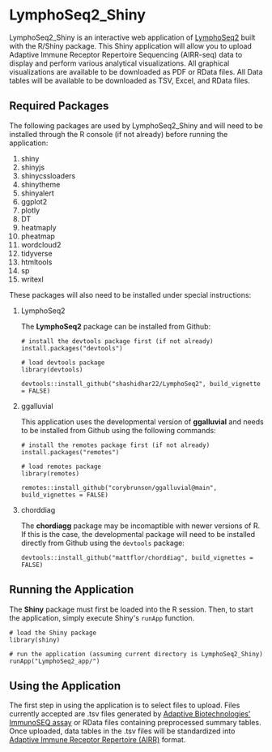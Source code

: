 # LymphoSeq2_Shiny

LymphoSeq2_Shiny is an interactive web application of [LymphoSeq2](https://github.com/shashidhar22/LymphoSeq2/tree/v0.0.0.9000) built with the R/Shiny package. This Shiny application will allow you to upload Adaptive Immune Receptor Repertoire Sequencing (AIRR-seq) data to display and perform various analytical visualizations. All graphical visualizations are available to be downloaded as PDF or RData files. All Data tables will be available to be downloaded as TSV, Excel, and RData files.

## Required Packages

The following packages are used by LymphoSeq2_Shiny and will need to be installed through the R console (if not already) before running the application: 

1. shiny
2. shinyjs
3. shinycssloaders
4. shinytheme
5. shinyalert
6. ggplot2
7. plotly
8. DT
9. heatmaply
10. pheatmap
11. wordcloud2
12. tidyverse
13. htmltools
14. sp
15. writexl

These packages will also need to be installed under special instructions:

1. LymphoSeq2
   
   The **LymphoSeq2** package can be installed from Github:
   ```
   # install the devtools package first (if not already)
   install.packages("devtools")
   
   # load devtools package
   library(devtools)

   devtools::install_github("shashidhar22/LymphoSeq2", build_vignette = FALSE)
   ```

2. ggalluvial
  
   This application uses the developmental version of **ggalluvial** and needs to be installed from Github using the following commands:
   ```
   # install the remotes package first (if not already)
   install.packages("remotes")
   
   # load remotes package
   library(remotes)
  
   remotes::install_github("corybrunson/ggalluvial@main", build_vignettes = FALSE)
   ```
3. chorddiag
   
   The **chordiagg** package may be incomaptible with newer versions of R. If this is the case, the developmental package will need to be installed directly from Github using the `devtools` package:
   ```
   devtools::install_github("mattflor/chorddiag", build_vignettes = FALSE)
   ```

## Running the Application

The **Shiny** package must first be loaded into the R session. Then, to start the application, simply execute Shiny's `runApp` function.

```
# load the Shiny package
library(shiny)

# run the application (assuming current directory is LymphoSeq2_Shiny)
runApp("LymphoSeq2_app/")
```

## Using the Application

The first step in using the application is to select files to upload. Files currently accepted are .tsv files generated by [Adaptive Biotechnologies' ImmunoSEQ assay](https://www.immunoseq.com) or RData files containing preprocessed summary tables. Once uploaded, data tables in the .tsv files will be standardized into [Adaptive Immune Receptor Repertoire (AIRR)](https://docs.airr-community.org/en/latest/index.html) format.

